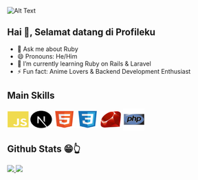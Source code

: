 ![Alt Text](https://user-images.githubusercontent.com/69864986/160632746-f60ebe1d-1d4f-4cee-b066-39892799eec8.gif)

## Hai 👋, Selamat datang di Profileku

- 💬 Ask me about Ruby
- 😄 Pronouns: He/Him
- 🌱 I’m currently learning Ruby on Rails & Laravel
- ⚡ Fun fact: Anime Lovers & Backend Development Enthusiast

## Main Skills

<div style="display: inline_block">
  <img align="center" alt="Js" height="38" width="50" src="https://raw.githubusercontent.com/devicons/devicon/master/icons/javascript/javascript-plain.svg">
  <img align="center" alt="NextJS" height="40" width="50" src="https://raw.githubusercontent.com/devicons/devicon/master/icons/nextjs/nextjs-original.svg">
  <img align="center" alt="HTML" height="40" width="50" src="https://raw.githubusercontent.com/devicons/devicon/master/icons/html5/html5-original.svg">
  <img align="center" alt="CSS" height="40" width="50" src="https://raw.githubusercontent.com/devicons/devicon/master/icons/css3/css3-original.svg">
  <img align="center" alt="ruby" height="40" width="50" src="https://raw.githubusercontent.com/devicons/devicon/master/icons/ruby/ruby-original.svg">
  <img align="center" alt="php" height="50" width="50" src="https://raw.githubusercontent.com/devicons/devicon/master/icons/php/php-original.svg">
</div>

## Github Stats 😁👆

<a href="https://github.com/aphrodeosubarno">
  <img height="180em" src="https://github-readme-stats.vercel.app/api?username=aphrodeosubarno&theme=radical&show_icons=true" />
</a>
<a href="https://github.com/aphrodeosubarno">
  <img height="180em" src="https://github-readme-stats.vercel.app/api/top-langs/?username=aphrodeosubarno&theme=radical&layout=compact" />
</a>
